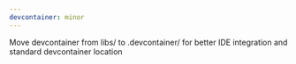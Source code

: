 ```yaml
---
devcontainer: minor
---
```


Move devcontainer from libs/ to .devcontainer/ for better IDE integration and standard devcontainer location